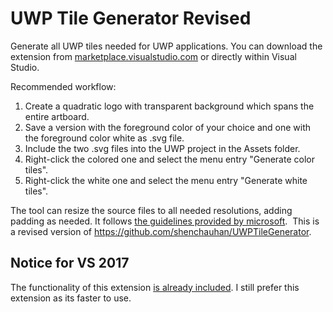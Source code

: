 # UWP Tile Generator Revised

Generate all UWP tiles needed for UWP applications. You can download the extension from [marketplace.visualstudio.com](https://marketplace.visualstudio.com/items?itemName=FlorianAlexanderMoser.UWPTileGeneratorRevised) or directly within Visual Studio.  

Recommended workflow: 

 1. Create a quadratic logo with transparent background which spans the entire artboard.
 2. Save a version with the foreground color of your choice and one with the foreground color white as .svg file. 
 3. Include the two .svg files into the UWP project in the Assets folder.
 4. Right-click the colored one and select the menu entry "Generate color tiles".
 5. Right-click the white one and select the menu entry "Generate white tiles".

The tool can resize the source files to all needed resolutions, adding padding as needed. It follows [the guidelines provided by microsoft](https://msdn.microsoft.com/windows/uwp/controls-and-patterns/tiles-and-notifications-app-assets).  
This is a revised version of https://github.com/shenchauhan/UWPTileGenerator.

## Notice for VS 2017 
The functionality of this extension [is already included](
https://www.visualstudio.com/en-us/news/releasenotes/vs2017-relnotes#manifest-designer-capability-for-creating-visual-assets). I still prefer this extension as its faster to use.

